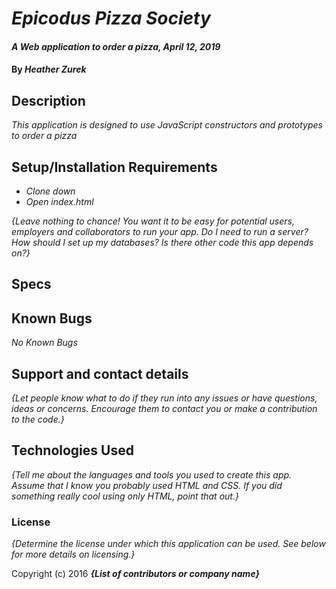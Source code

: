 # _Epicodus Pizza Society_

#### _A Web application to order a pizza, April 12, 2019_

#### By _**Heather Zurek**_

## Description

_This application is designed to use JavaScript constructors and prototypes to order a pizza_

## Setup/Installation Requirements

* _Clone down_
* _Open index.html_

_{Leave nothing to chance! You want it to be easy for potential users, employers and collaborators to run your app. Do I need to run a server? How should I set up my databases? Is there other code this app depends on?}_

## Specs


## Known Bugs

_No Known Bugs_

## Support and contact details

_{Let people know what to do if they run into any issues or have questions, ideas or concerns.  Encourage them to contact you or make a contribution to the code.}_

## Technologies Used

_{Tell me about the languages and tools you used to create this app. Assume that I know you probably used HTML and CSS. If you did something really cool using only HTML, point that out.}_

### License

*{Determine the license under which this application can be used.  See below for more details on licensing.}*

Copyright (c) 2016 **_{List of contributors or company name}_**
